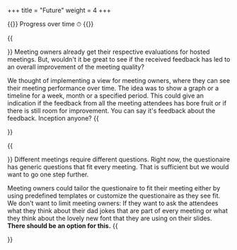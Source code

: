 +++
title = "Future"
weight = 4
+++

{{<quote>}}
Progress over time ⏱
{{</quote>}}
 
{{<section title="Evaluation timeline">}}
Meeting owners already get their respective evaluations for hosted meetings. But, wouldn't it be great to see if the received feedback has led to an overall improvement of the meeting quality?
 
We thought of implementing a view for meeting owners, where they can see their meeting performance over time. The idea was to show a graph or a timeline for a week, month or a specified period. This could give an indication if the feedback from all the meeting attendees has bore fruit or if there is still room for improvement. You can say it's feedback about the feedback. Inception anyone?
{{</section>}}

{{<section title="Questionaire Templates & Custom Questionaire">}}
Different meetings require different questions. Right now, the questionaire has generic questions that fit every meeting. That is sufficient but we would want to go one step further. 

Meeting owners could tailor the questionaire to fit their meeting either by using predefined templates or customize the questionaire as they see fit. We don't want to limit meeting owners: If they want to ask the attendees what they think about their dad jokes that are part of every meeting or what they think about the lovely new font that they are using on their slides. **There should be an option for this.**
{{</section>}}